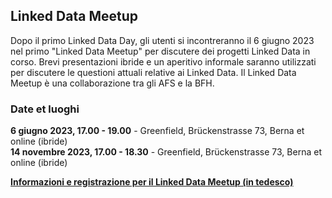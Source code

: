 ## Linked Data Meetup

Dopo il primo Linked Data Day, gli utenti si incontreranno il 6 giugno 2023 nel primo "Linked Data Meetup" per discutere dei progetti Linked Data in corso. Brevi presentazioni ibride e un aperitivo informale saranno utilizzati per discutere le questioni attuali relative ai Linked Data. Il Linked Data Meetup è una collaborazione tra gli AFS e la BFH.

### Date et luoghi

**6 giugno 2023, 17.00 - 19.00** - Greenfield, Brückenstrasse 73, Berna et online (ibride)   
**14 novembre 2023, 17.00 - 18.30** - Greenfield, Brückenstrasse 73, Berna et online (ibride) 

**[Informazioni e registrazione per il Linked Data Meetup (in tedesco)](https://www.bfh.ch/wirtschaft/de/aktuell/fachveranstaltungen/linked-data-meetup-1-23/)**
